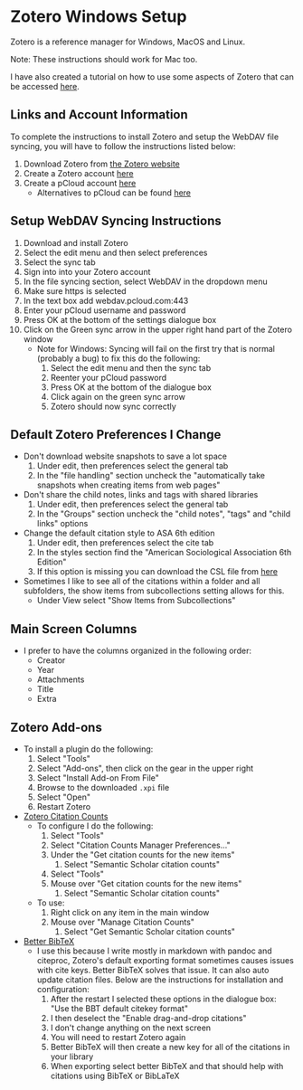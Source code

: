 # Zotero Windows Setup

Zotero is a reference manager for Windows, MacOS and Linux.

Note: These instructions should work for Mac too.

I have also created a tutorial on how to use some aspects of Zotero that can be accessed [here](https://ldsands.github.io/Slides/main_slides/one_offs/2020_09_Levi_Sands_Ref_Man_Zotero.html#/).

## Links and Account Information

To complete the instructions to install Zotero and setup the WebDAV file syncing, you will have to follow the instructions listed below:

1. Download Zotero from [the Zotero website](https://www.zotero.org/download/)
1. Create a Zotero account [here](https://www.zotero.org/user/register/)
1. Create a pCloud account [here](https://www.pcloud.com/)
    - Alternatives to pCloud can be found [here](https://www.zotero.org/support/kb/webdav_services)

## Setup WebDAV Syncing Instructions

1. Download and install Zotero
1. Select the edit menu and then select preferences
1. Select the sync tab
1. Sign into into your Zotero account
1. In the file syncing section, select WebDAV in the dropdown menu
1. Make sure https is selected
1. In the text box add webdav.pcloud.com:443
1. Enter your pCloud username and password
1. Press OK at the bottom of the settings dialogue box
1. Click on the Green sync arrow in the upper right hand part of the Zotero window
    - Note for Windows: Syncing will fail on the first try that is normal (probably a bug) to fix this do the following:
        1. Select the edit menu and then the sync tab
        1. Reenter your pCloud password
        1. Press OK at the bottom of the dialogue box
        1. Click again on the green sync arrow
        1. Zotero should now sync correctly

## Default Zotero Preferences I Change

- Don't download website snapshots to save a lot space
    1. Under edit, then preferences select the general tab
    1. In the "file handling" section uncheck the "automatically take snapshots when creating items from web pages"
- Don't share the child notes, links and tags with shared libraries
    1. Under edit, then preferences select the general tab
    1. In the "Groups" section uncheck the "child notes", "tags" and "child links" options
- Change the default citation style to ASA 6th edition
    1. Under edit, then preferences select the cite tab
    1. In the styles section find the "American Sociological Association 6th Edition"
    1. If this option is missing you can download the CSL file from [here](https://github.com/citation-style-language/styles/blob/master/american-sociological-association.csl)
- Sometimes I like to see all of the citations within a folder and all subfolders, the show items from subcollections setting allows for this.
    - Under View select "Show Items from Subcollections"

## Main Screen Columns

- I prefer to have the columns organized in the following order:
    - Creator
    - Year
    - Attachments
    - Title
    - Extra

## Zotero Add-ons

- To install a plugin do the following:
    1. Select "Tools"
    1. Select "Add-ons", then click on the gear in the upper right
    1. Select "Install Add-on From File"
    1. Browse to the downloaded `.xpi` file
    1. Select "Open"
    1. Restart Zotero
- [Zotero Citation Counts](https://github.com/eschnett/zotero-citationcounts)
    - To configure I do the following:
        1. Select "Tools"
        1. Select "Citation Counts Manager Preferences..."
        1. Under the "Get citation counts for the new items"
            1. Select "Semantic Scholar citation counts"
        1. Select "Tools"
        1. Mouse over "Get citation counts for the new items"
            1. Select "Semantic Scholar citation counts"
    - To use:
        1. Right click on any item in the main window
        1. Mouse over "Manage Citation Counts"
            1. Select "Get Semantic Scholar citation counts"
- [Better BibTeX](https://github.com/retorquere/zotero-better-bibtex)
    - I use this because I write mostly in markdown with pandoc and citeproc, Zotero's default exporting format sometimes causes issues with cite keys. Better BibTeX solves that issue. It can also auto update citation files. Below are the instructions for installation and configuration:
        1. After the restart I selected these options in the dialogue box: "Use the BBT default citekey format"
        1. I then deselect the "Enable drag-and-drop citations"
        1. I don't change anything on the next screen
        1. You will need to restart Zotero again
        1. Better BibTeX will then create a new key for all of the citations in your library
        1. When exporting select better BibTeX and that should help with citations using BibTeX or BibLaTeX